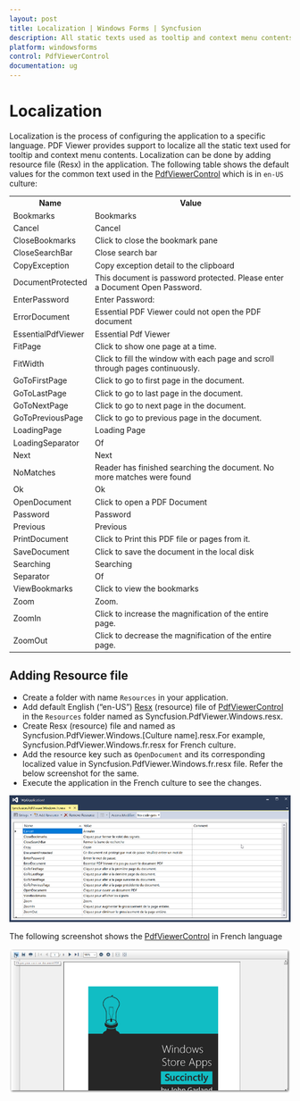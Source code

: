 ```yaml
---
layout: post
title: Localization | Windows Forms | Syncfusion
description: All static texts used as tooltip and context menu contents within the PDF Viewer WPF can be localized to any desired language.
platform: windowsforms
control: PdfViewerControl
documentation: ug
---
```


# Localization

Localization is the process of configuring the application to a specific language. PDF Viewer provides support to localize all the static text used for tooltip and context menu contents. Localization can be done by adding resource file (Resx) in the application.
The following table shows the default values for the common text used in the [PdfViewerControl](https://help.syncfusion.com/cr/cref_files/windowsforms/Syncfusion.PdfViewer.Windows~Syncfusion.Windows.Forms.PdfViewer.PdfViewerControl.html) which is in `en-US` culture:

<table>
<tr>
<th>Name</th>
<th>Value</th>
</tr>
<tr>
<td>Bookmarks</td>
<td>Bookmarks</td>
</tr>
<tr>
<td>Cancel</td>
<td>Cancel</td>
</tr>
<tr>
<td>CloseBookmarks</td>
<td>Click to close the bookmark pane</td>
</tr>
<tr>
<td>CloseSearchBar</td>
<td>Close search bar</td>
</tr>
<tr>
<td>CopyException</td>
<td>Copy exception detail to the clipboard</td>
</tr>
<tr>
<td>DocumentProtected</td>
<td>This document is password protected. Please enter a Document Open Password.</td>
</tr>
<tr>
<td>EnterPassword</td>
<td>Enter Password:</td>
</tr>
<tr>
<td>ErrorDocument</td>
<td>Essential PDF Viewer could not open the PDF document</td>
</tr>
<tr>
<td>EssentialPdfViewer</td>
<td>Essential Pdf Viewer</td>
</tr>
<tr>
<td>FitPage</td>
<td>Click to show one page at a time.</td>
</tr>
<tr>
<td>FitWidth</td>
<td>Click to fill the window with each page and scroll through pages continuously.</td>
</tr>
<tr>
<td>GoToFirstPage</td>
<td>Click to go to first page in the document.</td>
</tr>
<tr>
<td>GoToLastPage</td>
<td>Click to go to last page in the document.</td>
</tr>
<tr>
<td>GoToNextPage</td>
<td>Click to go to next page in the document.</td>
</tr>
<tr>
<td>GoToPreviousPage</td>
<td>Click to go to previous page in the document.</td>
</tr>
<tr>
<td>LoadingPage</td>
<td>Loading Page</td>
</tr>
<tr>
<td>LoadingSeparator</td>
<td>Of</td>
</tr>
<tr>
<td>Next</td>
<td>Next</td>
</tr>
<tr>
<td>NoMatches</td>
<td>Reader has finished searching the document. No more matches were found</td>
</tr>
<tr>
<td>Ok</td>
<td>Ok</td>
</tr>
<tr>
<td>OpenDocument</td>
<td>Click to open a PDF Document</td>
</tr>
<tr>
<td>Password</td>
<td>Password</td>
</tr>
<tr>
<td>Previous</td>
<td>Previous</td>
</tr>
<tr>
<td>PrintDocument</td>
<td>Click to Print this PDF file or pages from it.</td>
</tr>
<tr>
<td>SaveDocument</td>
<td>Click to save the document in the local disk</td>
</tr>
<tr>
<td>Searching</td>
<td>Searching</td>
</tr>
<tr>
<td>Separator</td>
<td>Of</td>
</tr>
<tr>
<td>ViewBookmarks</td>
<td>Click to view the bookmarks</td>
</tr>
<tr>
<td>Zoom</td>
<td>Zoom.</td>
</tr>
<tr>
<td>ZoomIn</td>
<td>Click to increase the magnification of the entire page.</td>
</tr>
<tr>
<td>ZoomOut</td>
<td>Click to decrease the magnification of the entire page.</td>
</tr>
</table>

## Adding Resource file

* Create a folder with name `Resources` in your application.
* Add default English (“en-US”) [Resx](http://www.syncfusion.com/downloads/support/directtrac/general/ze/Syncfusion.PdfViewer.Windows-165170116) (resource) file of [PdfViewerControl](https://help.syncfusion.com/cr/cref_files/windowsforms/Syncfusion.PdfViewer.Windows~Syncfusion.Windows.Forms.PdfViewer.PdfViewerControl.html) in the `Resources` folder named as Syncfusion.PdfViewer.Windows.resx.
* Create Resx (resource) file and named as Syncfusion.PdfViewer.Windows.[Culture name].resx.For example, Syncfusion.PdfViewer.Windows.fr.resx for French culture. 
* Add the resource key such as `OpenDocument` and its corresponding localized value in Syncfusion.PdfViewer.Windows.fr.resx file. Refer the below screenshot for the same.
* Execute the application in the French culture to see the changes.

![Resource file](Localization_images/Localization_image1.png)

The following screenshot shows the [PdfViewerControl](https://help.syncfusion.com/cr/cref_files/windowsforms/Syncfusion.PdfViewer.Windows~Syncfusion.Windows.Forms.PdfViewer.PdfViewerControl.html) in French language

![Localization](Localization_images/Localization_image2.png)